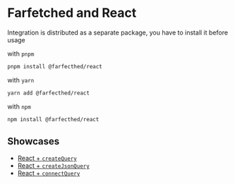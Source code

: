 # Farfetched and React

Integration is distributed as a separate package, you have to install it before usage

with `pnpm`

```sh
pnpm install @farfecthed/react
```

with `yarn`

```sh
yarn add @farfecthed/react
```

with `npm`

```sh
npm install @farfecthed/react
```

## Showcases

- [React + `createQuery`](../../apps/showcase/react-create-query/)
- [React + `createJsonQuery`](../../apps/showcase/react-create-json-query/)
- [React + `connectQuery`](../../apps/showcase/react-connect-query/)
